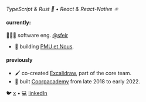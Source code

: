 _TypeScript & Rust 🦀 • React & React-Native ⚛_

#### currently:
🧑🏾‍💻 software eng. [@sfeir](https://www.sfeir.com/)

* 📱 building [PMU et Nous](https://apps.apple.com/fr/app/pmu-nous/id1589804231).

#### previously
* 🖌 co-created [Excalidraw](https://excalidraw.com/), part of the core team.
* 📱 built [Coorpacademy](https://apps.apple.com/fr/app/coorpacademy/id1448348795) from late 2018 to early 2022.

🐦 [x](https://twitter.com/Fausto95_) • 💻 [linkedIn](https://www.linkedin.com/in/faustino-kialungila-771117137/) 
